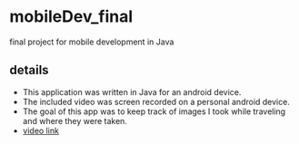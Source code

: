 # mobileDev_final
final project for mobile development in Java

## details
* This application was written in Java for an android device. 
* The included video was screen recorded on a personal android device.
* The goal of this app was to keep track of images I took while traveling and where they were taken.
* [video link](https://youtu.be/3chpSq7OIjM "screen recording")

